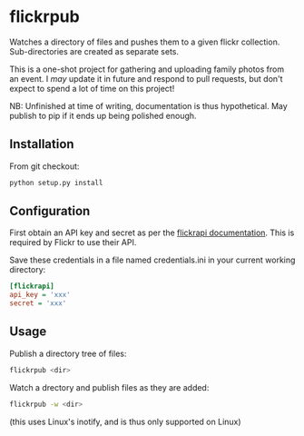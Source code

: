 flickrpub
=========

Watches a directory of files and pushes them to a given flickr collection. Sub-directories are created as separate sets.

This is a one-shot project for gathering and uploading family photos from an event. I _may_ update it in future and respond to pull requests, but don't expect to spend a lot of time on this project!

NB: Unfinished at time of writing, documentation is thus hypothetical. May publish to pip if it ends up being polished enough.

Installation
------------

From git checkout:

```bash
python setup.py install
```

Configuration
-------------

First obtain an API key and secret as per the [flickrapi documentation](https://stuvel.eu/flickrapi-doc/3-auth.html). This is required by Flickr to use their API.

Save these credentials in a file named credentials.ini in your current working directory:
```ini
[flickrapi]
api_key = 'xxx'
secret = 'xxx'
```

Usage
-----
Publish a directory tree of files:
```bash
flickrpub <dir>
```
Watch a drectory and publish files as they are added:
```bash
flickrpub -w <dir>
```
(this uses Linux's inotify, and is thus only supported on Linux)
